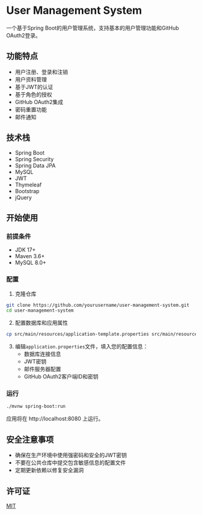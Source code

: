 # User Management System

一个基于Spring Boot的用户管理系统，支持基本的用户管理功能和GitHub OAuth2登录。

## 功能特点

- 用户注册、登录和注销
- 用户资料管理
- 基于JWT的认证
- 基于角色的授权
- GitHub OAuth2集成
- 密码重置功能
- 邮件通知

## 技术栈

- Spring Boot
- Spring Security
- Spring Data JPA
- MySQL
- JWT
- Thymeleaf
- Bootstrap
- jQuery

## 开始使用

### 前提条件

- JDK 17+
- Maven 3.6+
- MySQL 8.0+

### 配置

1. 克隆仓库
```bash
git clone https://github.com/yourusername/user-management-system.git
cd user-management-system
```

2. 配置数据库和应用属性
```bash
cp src/main/resources/application-template.properties src/main/resources/application.properties
```

3. 编辑`application.properties`文件，填入您的配置信息：
   - 数据库连接信息
   - JWT密钥
   - 邮件服务器配置
   - GitHub OAuth2客户端ID和密钥

### 运行

```bash
./mvnw spring-boot:run
```

应用将在 http://localhost:8080 上运行。

## 安全注意事项

- 确保在生产环境中使用强密码和安全的JWT密钥
- 不要在公共仓库中提交包含敏感信息的配置文件
- 定期更新依赖以修复安全漏洞

## 许可证

[MIT](LICENSE)
